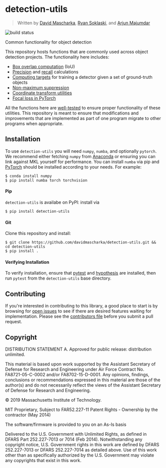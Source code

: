 # detection-utils
> Written by [David Mascharka](https://github.com/davidmascharka), [Ryan Soklaski](https://github.com/rsokl), and [Arjun Majumdar](https://github.com/arjunmajum)

![build status](https://img.shields.io/travis/davidmascharka/detection-utils.svg)

Common functionality for object detection

This repository hosts functions that are commonly used across object detection projects. The
functionality here includes:

- [Box overlap computation](src/detection_utils/boxes.py#L29) (IoU)
- [Precision](src/detection_utils/metrics.py#L27) and [recall](src/detection_utils/metrics.py#L93) calculations
- [Computing targets](src/detection_utils/boxes.py#L82) for training a detector given a set of ground-truth objects
- [Non-maximum suppression](src/detection_utils/boxes.py#L170)
- [Coordinate transform utilities](src/detection_utils/boxes.py#L241)
- [Focal loss in PyTorch](src/detection_utils/pytorch.py#L26)

All the functions here are
[well-tested](tests) to ensure proper
functionality of these utilities. This repository is meant to ensure that modifications and improvements that are
implemented as part of one program migrate to other programs when appropriate.

## Installation

To use `detection-utils` you will need `numpy`, `numba`, and optionally `pytorch`. We recommend either fetching `numpy`
from [Anaconda](https://www.anaconda.com/distribution/) or ensuring you can link against MKL yourself for
performance. You can install `numba` via pip and [PyTorch](https://pytorch.org/get-started/locally/) should be installed
according to your needs. For example:

``` shell
$ conda install numpy
$ pip install numba torch torchvision
```

#### Pip

`detection-utils` is availabe on PyPI: install via

``` shell
$ pip install detection-utils
```

#### Git
Clone this repository and install:

``` shell
$ git clone https://github.com/davidmascharka/detection-utils.git && cd detection-utils
$ pip install .
```

#### Verifying Installation

To verify installation, ensure that [pytest](https://docs.pytest.org/en/latest/) and
[hypothesis](https://hypothesis.readthedocs.io/en/latest/) are installed, then run
`pytest` from the `detection-utils` base directory.

## Contributing
If you're interested in contributing to this library, a good place to start is by browsing for [open
issues](https://github.com/davidmascharka/detection-utils/issues) to see if there are
desired features waiting for implementation. Please see the [contributors file](CONTRIBUTING.md) before you submit a
pull request.

## Copyright
DISTRIBUTION STATEMENT A. Approved for public release: distribution unlimited.

This material is based upon work supported by the Assistant Secretary of Defense for Research and Engineering under Air
Force Contract No. FA8721-05-C-0002 and/or FA8702-15-D-0001. Any opinions, findings, conclusions or recommendations
expressed in this material are those of the author(s) and do not necessarily reflect the views of the Assistant
Secretary of Defense for Research and Engineering.

© 2019 Massachusetts Institute of Technology.

MIT Proprietary, Subject to FAR52.227-11 Patent Rights - Ownership by the contractor (May 2014)

The software/firmware is provided to you on an As-Is basis

Delivered to the U.S. Government with Unlimited Rights, as defined in DFARS Part 252.227-7013 or 7014 (Feb
2014). Notwithstanding any copyright notice, U.S. Government rights in this work are defined by DFARS 252.227-7013 or
DFARS 252.227-7014 as detailed above. Use of this work other than as specifically authorized by the U.S. Government may
violate any copyrights that exist in this work.
